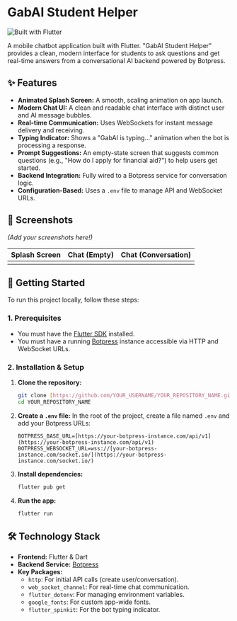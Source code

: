 # GabAI Student Helper

![Built with Flutter](https://img.shields.io/badge/Built%20with-Flutter-02569B?logo=flutter)

A mobile chatbot application built with Flutter. "GabAI Student Helper" provides a clean, modern interface for students to ask questions and get real-time answers from a conversational AI backend powered by Botpress.

## ✨ Features

- **Animated Splash Screen:** A smooth, scaling animation on app launch.
- **Modern Chat UI:** A clean and readable chat interface with distinct user and AI message bubbles.
- **Real-time Communication:** Uses WebSockets for instant message delivery and receiving.
- **Typing Indicator:** Shows a "GabAI is typing..." animation when the bot is processing a response.
- **Prompt Suggestions:** An empty-state screen that suggests common questions (e.g., "How do I apply for financial aid?") to help users get started.
- **Backend Integration:** Fully wired to a Botpress service for conversation logic.
- **Configuration-Based:** Uses a `.env` file to manage API and WebSocket URLs.

## 📱 Screenshots

_(Add your screenshots here!)_

| Splash Screen | Chat (Empty) | Chat (Conversation) |
| :-----------: | :----------: | :-----------------: |
|               |              |                     |

## 🚀 Getting Started

To run this project locally, follow these steps:

### 1. Prerequisites

- You must have the [Flutter SDK](https://flutter.dev/docs/get-started/install) installed.
- You must have a running [Botpress](https://botpress.com/) instance accessible via HTTP and WebSocket URLs.

### 2. Installation & Setup

1.  **Clone the repository:**

    ```sh
    git clone [https://github.com/YOUR_USERNAME/YOUR_REPOSITORY_NAME.git](https://github.com/YOUR_USERNAME/YOUR_REPOSITORY_NAME.git)
    cd YOUR_REPOSITORY_NAME
    ```

2.  **Create a `.env` file:**
    In the root of the project, create a file named `.env` and add your Botpress URLs:

    ```.env
    BOTPRESS_BASE_URL=[https://your-botpress-instance.com/api/v1](https://your-botpress-instance.com/api/v1)
    BOTPRESS_WEBSOCKET_URL=wss://[your-botpress-instance.com/socket.io/](https://your-botpress-instance.com/socket.io/)
    ```

3.  **Install dependencies:**

    ```sh
    flutter pub get
    ```

4.  **Run the app:**
    ```sh
    flutter run
    ```

## 🛠️ Technology Stack

- **Frontend:** Flutter & Dart
- **Backend Service:** [Botpress](https://botpress.com/)
- **Key Packages:**
  - `http`: For initial API calls (create user/conversation).
  - `web_socket_channel`: For real-time chat communication.
  - `flutter_dotenv`: For managing environment variables.
  - `google_fonts`: For custom app-wide fonts.
  - `flutter_spinkit`: For the bot typing indicator.
